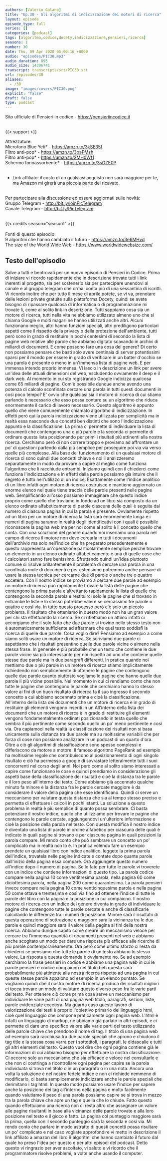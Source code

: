 ```yaml
---
authors: [Valerio Galano]
title: "Ep.30 - Gli algoritmi di indicizzazione dei motori di ricerca"
layout: episode
episode_type: full
series: []
categories: [podcast]
tags: [algoritmo,codice,docety,indicizzazione,pensieri,ricerca]
seasons: 1
number: 30
date: Thu, 09 Apr 2020 05:00:16 +0000
audio: "episodes/PIC30.mp3"
audio_duration: 895
audio_size: 14306741
transcript: transcripts/srt/PIC30.srt
url: /episodes/30
aliases: 
  - /30
image: "images/covers/PIC30.png"
explicit: "false"
draft: false
type: podcast
---
```

Sito ufficiale di Pensieri in codice - <a href="https://pensieriincodice.it" rel="noopener">https://pensieriincodice.it</a> <br />
<br />


{{< support >}}

Attrezzature:<br />
Microfono Blue Yeti* - <a href="https://amzn.to/3kSE35f" rel="noopener">https://amzn.to/3kSE35f</a>  <br />
Filtro anti-pop* - <a href="https://amzn.to/3baPMsh" rel="noopener">https://amzn.to/3baPMsh</a>  <br />
Filtro anti-pop* - <a href="https://amzn.to/2MH0Wf1" rel="noopener">https://amzn.to/2MH0Wf1</a>  <br />
Schermo fonoassorbente* - <a href="https://amzn.to/3sOZE0P" rel="noopener">https://amzn.to/3sOZE0P</a> <br />
<br />
* Link affiliato: il costo di un qualsiasi acquisto non sarà maggiore per te, ma Amazon mi girerà una piccola parte del ricavato. <br />
<br />
Per partecipare alla discussione ed essere aggiornati sulle novità:<br />
Gruppo Telegram - <a href="http://bit.ly/joinPicTelegram" rel="noopener">http://bit.ly/joinPicTelegram</a> <br />
Canale Telegram - <a href="http://bit.ly/PicTelegram" rel="noopener">http://bit.ly/PicTelegram</a> <br />
<br />


{{< credits season="season1" >}}<br />
<br />
Fonti di questo episodio:<br />
9 algoritmi che hanno cambiato il futuro - <a href="https://amzn.to/3e6MHvd" rel="noopener">https://amzn.to/3e6MHvd</a>  <br />
The size of the World Wide Web - <a href="https://www.worldwidewebsize.com/" rel="noopener">https://www.worldwidewebsize.com/</a>

<!-- more -->

## Testo dell'episodio

Salve a tutti e bentrovati per un nuovo episodio di Pensieri in Codice.
Prima di iniziare vi ricordo rapidamente che in descrizione trovate tutti i link
inerenti al progetto, sia per sostenerlo sia per partecipare unendovi al canale e
al gruppo telegram che ormai conta più di una sessantina di iscritti.
Vi ricordo inoltre che per tutto il mese di aprile potete, se vi va, prenotare delle
lezioni private gratuite sulla piattaforma Docety, quindi se avete
bisogno di ripassare qualcosa di informatica o di programmazione mi
trovate lì, come al solito link in descrizione.
Tutti sappiamo cosa sia un motore di ricerca, tutti nella vita ne abbiamo
utilizzato almeno uno che si chiama Google e molti magari ne hanno utilizzati
anche altri. Alcuni funzionano meglio, altri hanno
funzioni speciali, altri prediligono particolari aspetti come il rispetto
della privacy o della protezione dell'ambiente, tutti però sono in grado
di restituire in pochi centesimi di secondo la lista di pagine web relative
alle parole che abbiamo digitato scavando in archivi di miliardi di
documenti. E come possono fare una cosa del genere?
Di certo non possiamo pensare che basti solo avere centinaia di server
potentissimi sparsi per il mondo per essere in grado di verificare in un
batter d'occhio se una parola è presente o meno in un'immensa lista di pagine web.
E per immensa intendo proprio immensa. Vi lascio in descrizione un link per
avere un'idea delle attuali dimensioni del web, escludendo ovviamente il deep e
il dark web. Al momento in cui sto registrando Google indicizza qualcosa
come 65 miliardi di pagine. Com'è possibile dunque anche avendo una
potenza di calcolo sconfinata cercare una parola in tutti questi documenti in
così poco tempo? E' ovvio che qualsiasi sia il motore di ricerca di cui stiamo
parlando è necessario che esso possa contare su un algoritmo che riduca
enormemente il carico di lavoro necessario.
Questo algoritmo è appunto quello che viene comunemente chiamato algoritmo di
indicizzazione. In effetti però qui la parola indicizzazione viene utilizzata
per semplicità ma in realtà essa nasconde due concetti ben distinti che
sono l'indicizzazione appunto e la classificazione. La prima ci permette di
individuare la lista di documenti che contengono una o più parole e la seconda
ci permette di ordinare questa lista posizionando per primi i risultati più
attinenti alla nostra ricerca. Cerchiamo però di non correre troppo e
proviamo ad affrontare un po' di questioni partendo dalla più semplice per
proseguire poi via via verso quelle più complesse.
Alla base del funzionamento di un qualsiasi motore di ricerca ci sono
quindi due concetti chiave e noi li analizzeremo separatamente in modo da
provare a capire al meglio come funziona l'algoritmo che li racchiude
entrambi. Iniziamo quindi con il chiederci come
funziona l'indicizzazione e in effetti dalla parola possiamo già intuire che il
segreto è tutto nell'utilizzo di un indice. Esattamente come l'indice
analitico di un libro infatti ogni motore di ricerca costruisce e mantiene
aggiornato un enorme elenco nel quale tiene traccia delle parole presenti
nelle pagine web. Semplificando all'osso possiamo immaginare che questo indice
proprio come quello che troviamo in fondo ad un libro sia composto da un
elenco ordinato alfabeticamente di parole ciascuna delle quali è seguita dal
numero di ciascuna pagina in cui la parola è presente.
Ovviamente rispetto ad un libro per un motore di ricerca la lista sarà
enormemente lunga e i numeri di pagina saranno in realtà degli identificativi
con i quali è possibile riconoscere la pagina web ma per noi come al solito è
il concetto quello che conta. Con una soluzione del genere quando noi
inseriamo una parola nel campo di ricerca il motore non deve cercarla in tutti i
documenti dell'archivio ma solo nell'indice che ha preparato precedentemente
e questo rappresenta un'operazione particolarmente semplice perché trovare
un elemento in un elenco ordinato alfabeticamente è una di quelle cose
che i calcolatori sanno fare benissimo. Sfruttando quindi un'idea piuttosto
comune si risolve brillantemente il problema di cercare una parola in una
sconfinata mole di documenti e per estensione potremmo anche pensare di
usare la stessa tecnica per cercarne due di parole o anche tre o quattro eccetera.
Con il nostro indice se proviamo a cercare due parole ad esempio un motore di
ricerca può rapidamente trovare la lista delle pagine che contengono la prima
parola e altrettanto rapidamente la lista di quelle che contengono la
seconda parola e restituirci solo le pagine che si trovano in entrambe le
liste e lo stesso potrebbe valere se cercassimo tre parole o quattro e così via.
In tutto questo processo però c'è solo un piccolo problema. Il risultato che
otteniamo in questo modo non ha un gran valore per chi sta effettuando la ricerca.
Se ci riflettiamo un attimo infatti ci accorgiamo che il solo fatto che due
parole si trovino nello stesso testo non è automaticamente sufficiente ad
affermare che quel testo soddisfi la ricerca di quelle due parole.
Cosa voglio dire? Pensiamo ad esempio a come siamo soliti usare un motore di
ricerca. Se scriviamo due parole ci aspettiamo che i risultati presentino
quelle due parole vicine o almeno nella stessa frase. In generale è più probabile
che un testo che contiene le due parole vicine sia più interessante per noi
rispetto ad uno che contiene quelle stesse due parole ma in due paragrafi
differenti. In pratica quando noi mettiamo due o più parole in un motore
di ricerca stiamo implicitamente richiedendo non semplicemente di ottenere
le pagine che contengono quelle due parole quanto piuttosto vogliamo le
pagine che hanno quelle due parole il più vicine possibile.
Nel momento in cui ci rendiamo conto che non tutte le pagine che contengono le
parole che cerchiamo hanno lo stesso valore ai fini di un buon risultato di
ricerca fa il suo ingresso il secondo concetto a cui abbiamo accennato prima e
cioè la classificazione. All'interno della lista dei documenti che un motore
di ricerca è in grado di restituire gli elementi vengono inseriti in un
All'interno della lista dei documenti che un motore di ricerca è in grado di
restituire gli elementi vengono fondamentalmente ordinati posizionando
in testa quello che sembra il più pertinente come secondo quello un po'
meno pertinente e così via. Ora capiamoci nella realtà la classificazione
dei risultati non si basa unicamente sulla distanza tra due parole ma su
moltissime variabili che per forza di cose non possiamo analizzare in un
podcast di un quarto d'ora. Oltre a ciò gli algoritmi di
classificazione sono spesso complessi e differiscono da motore a motore. Il famoso
algoritmo PageRank ad esempio ha moltissime regole che contribuiscono al
posizionamento di ogni singolo risultato e ciò ha permesso a google di
sovrastare letteralmente tutti i suoi concorrenti nel corso degli anni.
Noi però come al solito siamo interessati a capire come funzionano le
cose e quindi prendiamo in considerazione gli aspetti base della
classificazione dei risultati e cioè la distanza tra le parole e il loro peso
all'interno del testo. Come abbiamo già accennato qualche minuto fa minore è la
distanza fra le parole cercate maggiore è da considerare il valore della pagina
che esse identificano. Quindi ci serve un meccanismo per valutare questa distanza
che sia al tempo stesso preciso e permetta di effettuare i calcoli in
pochi istanti. La soluzione a questo problema in realtà è più semplice di
quanto possa sembrare. Ci basta potenziare il nostro indice,
quello che utilizziamo per trovare le pagine che contengono le parole cercate,
aggiungendovi un'ulteriore informazione e cioè la posizione della parola nel
testo. Con questa modifica il nostro indice è
diventato una lista di parole in ordine alfabetico per ciascuna delle quali è
indicato in quali pagine si trovano e per ciascuna pagina in quali posizioni la
parola compare. Mi rendo conto che può sembrare un concetto un po' complicato
ma in realtà non lo è. In pratica volendo fare un esempio prendete un qualsiasi
libro con indice analitico, leggete la prima parola dell'indice, trovatela nelle
pagine indicate e contate dopo quante parole dall'inizio della pagina essa
compare. Ora aggiungete questo numero all'indice dopo il numero di pagina. Se
lo fate per tutte le parole vi troverete con un indice che contiene informazioni
di questo tipo. La parola codice compare nella pagina 10 come ventitresima parola,
nella pagina 60 come diciottesima parola, nella pagina 200 come quarantesima. La
parola pensieri invece compare nella pagina 10 come venticinquesima parola e
nella pagina 50 come ottava e trentesima e così via fino ad ottenere l'indice di
tutte le parole del libro con la pagina e la posizione in cui compaiono. Il nostro
motore di ricerca con un indice del genere diventa in grado di individuare
le pagine che contengono tutte le parole cercate e anche di classificarle
calcolando le differenze tra i numeri di posizione. Minore sarà il risultato di
questa operazione di sottrazione e maggiore sarà la vicinanza tra le due
parole e quindi maggiore sarà il valore della pagina ai fini della nostra
ricerca.
Abbiamo dunque capito come creare un meccanismo veloce per cercare tra
l'immensa quantità di documenti presenti nel web e abbiamo anche scogitato un
modo per dare una risposta più efficace alle ricerche di più parole
contemporaneamente. Ora però come ultimo sforzo ci resta da
chiederci se pensiamo che tutte le parole di un testo abbiano lo stesso
valore. La risposta a questa domanda è ovviamente no. Se ad esempio cerchiamo la
frase pensieri in codice e abbiamo una pagina web in cui le parole pensieri e
codice compaiono nel titolo beh questa sarà probabilmente più attinente alla
nostra ricerca rispetto ad una pagina in cui queste stesse parole appaiono ad
esempio in un elenco puntato. Se vogliamo quindi che il nostro motore di
ricerca produca dei risultati migliori ci tocca trovare un modo di valutare
questo diverso peso fra le varie parti del testo. Per ottenere ciò come prima
cosa serve un meccanismo per individuare le varie parti di una pagina web
titolo, paragrafi, sezioni, liste, parole evidenziate eccetera. Ma guarda caso
questo lavoro di valorizzazione dei testi è proprio l'obiettivo primario del
linguaggio html, cioè quel linguaggio che compone praticamente ogni pagina
web. L'html è infatti un linguaggio di markup, ne abbiamo già parlato in altri
episodi, e ci permette di dare uno specifico valore alle varie parti del
testo utilizzando delle parole chiave che prendono il nome di tag. Il titolo di una
pagina web ad esempio sarà racchiusa tra due parole speciali che aprono e
chiudono il tag title e la stessa cosa varrà per i sottotitoli, i paragrafi, le
didascalie e tutti gli altri elementi del testo.
Questo vuol dire che ogni pagina contiene già le informazioni di cui abbiamo
bisogno per effettuare la nostra classificazione. Ci occorre solo un
meccanismo che sia efficace e veloce nel consultarle e che non ci costringa a
ricontrollare ogni pagina per capire se la parola individuata si trova nel titolo
o in un paragrafo o in una nota. Ancora una volta la soluzione è nel nostro
fedele indice e non ci richiede nemmeno di modificarlo, ci basta semplicemente
indicizzare anche le parole speciali che derimitano i tag html. In questo modo
possiamo usare l'indice per sapere anche la posizione dei tag all'interno della
pagina e molto facilmente quando valutiamo il peso di una parola possiamo
capire se si trova in mezzo tra la parola chiave che apre un tag e quella
che lo chiude. Fatto questo quando effettuiamo una ricerca non ci resta
altro che assegnare un valore alle pagine risultanti in base alla vicinanza
delle parole trovate e alla loro posizione nel testo e il gioco è fatto.
La pagina col punteggio maggiore sarà la prima, quella con il secondo punteggio
sarà la seconda e così via.
Mi rendo conto che parlare in modo astratto di questi concetti possa
risultare un po' complicato e nel caso vogliate approfondire vi metto in
descrizione il link affiliato a amazon del libro 9 algoritmi che hanno cambiato
il futuro dal quale ho preso l'idea per questo e per altri episodi del podcast.
Detto questo vi ringrazio per aver ascoltato, vi saluto e vi ricordo che il
programmatore risolve problemi, a volte anche usando il computer.

